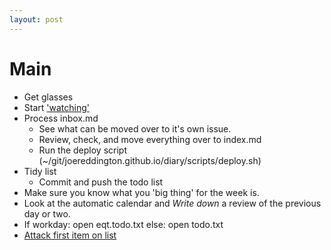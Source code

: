 ```yaml
---
layout: post
--- 
```


# Main 
* Get glasses
* Start ['watching'](file:///Users/joereddingtonfileless/git/watching/index.html) 
* Process inbox.md
  * See what can be moved over to it's own issue. 
  * Review, check, and move everything over to index.md
  * Run the deploy script  (~/git/joereddington.github.io/diary/scripts/deploy.sh)
* Tidy list
  * Commit and push the todo list
* Make sure you know what you 'big thing' for the week is. 
* Look at the automatic calendar and *Write down* a review of the previous day or two.  
* If workday: open eqt.todo.txt else: open todo.txt
* [Attack first item on list](listitem)
